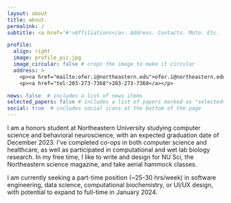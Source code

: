 ```yaml
---
layout: about
title: about
permalink: /
subtitle: <a href='#'>Affiliations</a>. Address. Contacts. Moto. Etc.

profile:
  align: right
  image: profile_pic.jpg
  image_circular: false # crops the image to make it circular
  address: >
    <p><a href="mailto:ofer.i@northeastern.edu">ofer.i@northeastern.edu</a></p>
    <p><a href="tel:203-273-7368">203-273-7368</a></p>

news: false  # includes a list of news items
selected_papers: false # includes a list of papers marked as "selected={true}"
social: true  # includes social icons at the bottom of the page
---
```

I am a honors student at Northeastern University studying computer science and behavioral neuroscience, with an expected graduation date of December 2023. I've completed co-ops in both computer science and healthcare, as well as participated in computational and wet lab biology research. In my free time, I like to write and design for NU Sci, the Northeastern science magazine, and take aerial hammock classes.

I am currently seeking a part-time position (~25-30 hrs/week) in software engineering, data science, computational biochemistry, or UI/UX design, with potential to expand to full-time in January 2024.

<!-- Write your biography here. Tell the world about yourself. Link to your favorite [subreddit](http://reddit.com). You can put a picture in, too. The code is already in, just name your picture `profile_pic.jpg` and put it in the `img/` folder.

Put your address / P.O. box / other info right below your picture. You can also disable any these elements by editing `profile` property of the YAML header of your `_pages/about.md`. Edit `_bibliography/papers.bib` and Jekyll will render your [publications page](/al-folio/publications/) automatically.

Link to your social media connections, too. This theme is set up to use [Font Awesome icons](http://fortawesome.github.io/Font-Awesome/) and [Academicons](https://jpswalsh.github.io/academicons/), like the ones below. Add your Facebook, Twitter, LinkedIn, Google Scholar, or just disable all of them.
-->